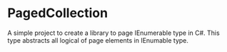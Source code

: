 # PagedCollection
A simple project to create a library to page IEnumerable type in C#. This type abstracts all logical of page elements in IEnumable type. 
